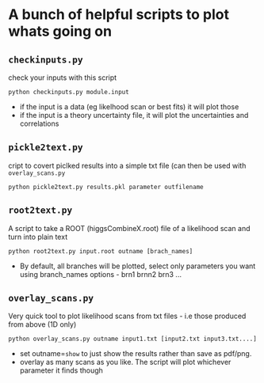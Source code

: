 #  A bunch of helpful scripts to plot whats going on 

## `checkinputs.py`

check your inputs with this script

`python checkinputs.py module.input`

  -  if the input is a data (eg likelhood scan or best fits) it will plot those
  -  if the input is a theory uncertainty file, it will plot the uncertainties and correlations

## `pickle2text.py`

cript to covert piclked results into a simple txt file (can then be used with `overlay_scans.py`

`python pickle2text.py results.pkl parameter outfilename`

## `root2text.py`

A script to take a ROOT (higgsCombineX.root) file of a likelihood scan and turn into plain text

`python root2text.py input.root outname [brach_names]`

  - By default, all branches will be plotted, select only parameters you want using branch_names options - brn1 brnn2 brn3 ...


## `overlay_scans.py`

Very quick tool to plot likelihood scans from txt files - i.e those produced from above (1D only)

`python overlay_scans.py outname input1.txt [input2.txt input3.txt....]`

  -  set outname=`show` to just show the results rather than save as pdf/png.
  -  overlay as many scans  as you like. The script will plot whichever parameter it finds though

